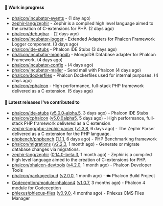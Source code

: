 #### :wrench: Work in progress

- [phalcon/incubator-events](https://github.com/phalcon/incubator-events) -  (1 day ago)
- [zephir-lang/zephir](https://github.com/zephir-lang/zephir) - Zephir is a compiled high level language aimed to the creation of C-extensions for PHP. (2 days ago)
- [phalcon/debugbar](https://github.com/phalcon/debugbar) -  (2 days ago)
- [phalcon/incubator-logger](https://github.com/phalcon/incubator-logger) - Extended Adapters for Phalcon Framework Logger component. (3 days ago)
- [phalcon/ide-stubs](https://github.com/phalcon/ide-stubs) - Phalcon IDE Stubs (3 days ago)
- [phalcon/incubator-mongodb](https://github.com/phalcon/incubator-mongodb) - MongoDB Database adapter for Phalcon Framework. (4 days ago)
- [phalcon/incubator-config](https://github.com/phalcon/incubator-config) -  (4 days ago)
- [phalcon/incubator-mailer](https://github.com/phalcon/incubator-mailer) - Send mail with Phalcon (4 days ago)
- [phalcon/dockerfiles](https://github.com/phalcon/dockerfiles) - Phalcon Dockerfiles used for internal purposes. (4 days ago)
- [phalcon/cphalcon](https://github.com/phalcon/cphalcon) - High performance, full-stack PHP framework delivered as a C extension. (5 days ago)

#### :pushpin: Latest releases I've contributed to

- [phalcon/ide-stubs](https://github.com/phalcon/ide-stubs) ([v5.0.0-alpha.5](https://github.com/phalcon/ide-stubs/releases/tag/v5.0.0-alpha.5), 3 days ago) - Phalcon IDE Stubs
- [phalcon/cphalcon](https://github.com/phalcon/cphalcon) ([v5.0.0alpha5](https://github.com/phalcon/cphalcon/releases/tag/v5.0.0alpha5), 5 days ago) - High performance, full-stack PHP framework delivered as a C extension.
- [zephir-lang/php-zephir-parser](https://github.com/zephir-lang/php-zephir-parser) ([v1.3.8](https://github.com/zephir-lang/php-zephir-parser/releases/tag/v1.3.8), 6 days ago) - The Zephir Parser delivered as a C extension for the PHP language.
- [phpbench/phpbench](https://github.com/phpbench/phpbench) ([1.1.1](https://github.com/phpbench/phpbench/releases/tag/1.1.1), 6 days ago) - PHP Benchmarking framework
- [phalcon/migrations](https://github.com/phalcon/migrations) ([v2.2.3](https://github.com/phalcon/migrations/releases/tag/v2.2.3), 1 month ago) - Generate or migrate database changes via migrations.
- [zephir-lang/zephir](https://github.com/zephir-lang/zephir) ([0.14.0-beta.3](https://github.com/zephir-lang/zephir/releases/tag/0.14.0-beta.3), 1 month ago) - Zephir is a compiled high level language aimed to the creation of C-extensions for PHP.
- [phalcon/phalcon-devtools](https://github.com/phalcon/phalcon-devtools) ([v4.2.0](https://github.com/phalcon/phalcon-devtools/releases/tag/v4.2.0), 1 month ago) - Phalcon Developer Tools
- [phalcon/packagecloud](https://github.com/phalcon/packagecloud) ([v2.0.0](https://github.com/phalcon/packagecloud/releases/tag/v2.0.0), 1 month ago) - :cloud: Phalcon Build Project
- [Codeception/module-phalcon4](https://github.com/Codeception/module-phalcon4) ([v1.0.7](https://github.com/Codeception/module-phalcon4/releases/tag/v1.0.7), 3 months ago) - Phalcon 4 module for Codeception
- [phlexus/phlexus-files](https://github.com/phlexus/phlexus-files) ([v0.9.0](https://github.com/phlexus/phlexus-files/releases/tag/v0.9.0), 4 months ago) - Phlexus CMS Files Manager
